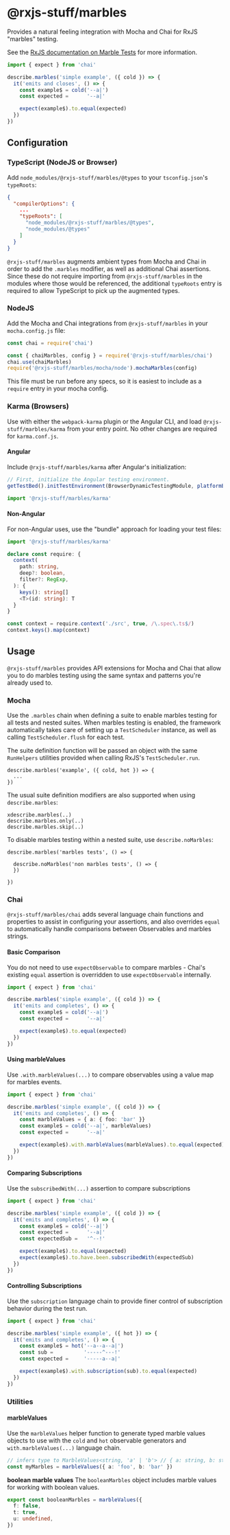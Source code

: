 # @rxjs-stuff/marbles

Provides a natural feeling integration with Mocha and Chai for RxJS "marbles" testing.

See the [RxJS documentation on Marble Tests](https://rxjs-dev.firebaseapp.com/guide/testing/internal-marble-tests) for more information.

```typescript
import { expect } from 'chai'

describe.marbles('simple example', ({ cold }) => {
  it('emits and closes', () => {
    const example$ = cold('--a|')
    const expected =      '--a|'

    expect(example$).to.equal(expected)
  })  
}) 
```

## Configuration

### TypeScript (NodeJS or Browser)
Add `node_modules/@rxjs-stuff/marbles/@types` to your `tsconfig.json`'s `typeRoots`:

```json
{
  "compilerOptions": {
    ...
    "typeRoots": [
      "node_modules/@rxjs-stuff/marbles/@types",
      "node_modules/@types"
    ] 
  }
}
```

`@rxjs-stuff/marbles` augments ambient types from Mocha and Chai in order to add the `.marbles`
modifier, as well as additional Chai assertions. Since these do not require importing from
`@rxjs-stuff/marbles` in the modules where those would be referenced, the additional `typeRoots`
entry is required to allow TypeScript to pick up the augmented types.

### NodeJS
 
Add the Mocha and Chai integrations from `@rxjs-stuff/marbles` in your `mocha.config.js` file:

```javascript
const chai = require('chai')

const { chaiMarbles, config } = require('@rxjs-stuff/marbles/chai')
chai.use(chaiMarbles)
require('@rxjs-stuff/marbles/mocha/node').mochaMarbles(config)
```

This file must be run before any specs, so it is easiest to include as a `require` entry in your
mocha config.

### Karma (Browsers)

Use with either the `webpack-karma` plugin or the Angular CLI, and load `@rxjs-stuff/marbles/karma`
from your entry point. No other changes are required for `karma.conf.js`.

#### Angular

Include `@rxjs-stuff/marbles/karma` after Angular's initialization:

```typescript
// First, initialize the Angular testing environment.
getTestBed().initTestEnvironment(BrowserDynamicTestingModule, platformBrowserDynamicTesting())

import '@rxjs-stuff/marbles/karma'
```

#### Non-Angular
For non-Angular uses, use the "bundle" approach for loading your test files:

```typescript
import '@rxjs-stuff/marbles/karma'

declare const require: {
  context(
    path: string,
    deep?: boolean,
    filter?: RegExp,
  ): {
    keys(): string[]
    <T>(id: string): T
  }
}

const context = require.context('./src', true, /\.spec\.ts$/)
context.keys().map(context)
```


## Usage

`@rxjs-stuff/marbles` provides API extensions for Mocha and Chai that allow you to do marbles testing
using the same syntax and patterns you're already used to.

### Mocha
Use the `.marbles` chain when defining a suite to enable marbles testing for all tests and nested suites.
When marbles testing is enabled, the framework automatically takes care of setting up a `TestScheduler`
instance, as well as calling `TestScheduler.flush` for each test.

The suite definition function will be passed an object with the same `RunHelpers` utilities provided
when calling RxJS's `TestScheduler.run`. 

```
describe.marbles('example', ({ cold, hot }) => {
  ...
})
```

The usual suite definition modifiers are also supported when using `describe.marbles`:
```
xdescribe.marbles(..)
describe.marbles.only(..)
describe.marbles.skip(..)
```

To disable marbles testing within a nested suite, use `describe.noMarbles`:
```
describe.marbles('marbles tests', () => {

  describe.noMarbles('non marbles tests', () => {
  })

})
```

### Chai

`@rxjs-stuff/marbles/chai` adds several language chain functions and properties to assist in configuring
your assertions, and also overrides `equal` to automatically handle comparisons between Observables
and marbles strings.

#### Basic Comparison
You do not need to use `expectObservable` to compare marbles - Chai's existing `equal` assertion is
overridden to use `expectObservable` internally.

```typescript
import { expect } from 'chai'

describe.marbles('simple example', ({ cold }) => {
  it('emits and completes', () => {
    const example$ = cold('--a|')
    const expected =      '--a|'

    expect(example$).to.equal(expected)
  })  
}) 
```

#### Using marbleValues
Use `.with.marbleValues(...)` to compare observables using a value map for marbles events.

```typescript
import { expect } from 'chai'

describe.marbles('simple example', ({ cold }) => {
  it('emits and completes', () => {
    const marbleValues = { a: { foo: 'bar' }}
    const example$ = cold('--a|', marbleValues)
    const expected =      '--a|'

    expect(example$).with.marbleValues(marbleValues).to.equal(expected)
  })  
}) 
```

#### Comparing Subscriptions
Use the `subscribedWith(...)` assertion to compare subscriptions

```typescript
import { expect } from 'chai'

describe.marbles('simple example', ({ cold }) => {
  it('emits and completes', () => {
    const example$ = cold('--a|')
    const expected =      '--a|'
    const expectedSub =   '^--!'

    expect(example$).to.equal(expected)
    expect(example$).to.have.been.subscribedWith(expectedSub)
  })  
}) 
```

#### Controlling Subscriptions
Use the `subscription` language chain to provide finer control of subscription behavior during
the test run.

```typescript
import { expect } from 'chai'

describe.marbles('simple example', ({ hot }) => {
  it('emits and completes', () => {
    const example$ = hot('--a--a--a|')
    const sub =          '-----^---!'
    const expected =     '-----a--a|'

    expect(example$).with.subscription(sub).to.equal(expected)
  })  
}) 
```

### Utilities

#### marbleValues

Use the `marbleValues` helper function to generate typed marble values objects to use with the
`cold` and `hot` observable generators and `with.marbleValues(...)` language chain.

```typescript
// infers type to MarbleValues<string, 'a' | 'b'> // { a: string, b: string }
const myMarbles = marbleValues({ a: 'foo', b: 'bar' })
```

**boolean marble values**
The `booleanMarbles` object includes marble values for working with boolean values.

```typescript
export const booleanMarbles = marbleValues({
  f: false,
  t: true,
  u: undefined,
})
```
